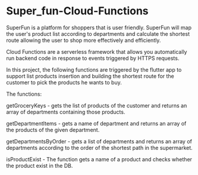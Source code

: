 # Super_fun-Cloud-Functions  
SuperFun is a platform for shoppers that is user friendly. SuperFun will map the user's product list according to departments and calculate the shortest route allowing the user to shop more effectively and efficiently.  

Cloud Functions are a serverless framework that allows you automatically run backend code in response to events triggered by HTTPS requests.  

In this project, the following functions are triggered by the flutter app to support list products insertion and building
the shortest route for the customer to pick the products he wants to buy.  

The functions:  

getGroceryKeys - gets the list of products of the customer and returns an array of departments containing those products.  

getDepartmentItems - gets a name of department and returns an array of the products of the given department.  

getDepartmentsByOrder - gets a list of departments and returns an array of departments according to the order of the shortest path in the supermarket.  

isProductExist - The function gets a name of a product and checks whether the product exist in the DB.

